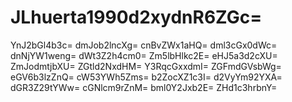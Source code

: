 # JLhuerta1990d2xydnR6ZGc=
YnJ2bGl4b3c=
dmJob2lncXg=
cnBvZWx1aHQ=
dml3cGx0dWc=
dnNjYW1weng=
dWt3Z2h4cm0=
Zm5lbHlkc2E=
eHJ5a3d2cXU=
ZmJodmtjbXU=
ZGtld2NxdHM=
Y3RqcGxxdmI=
ZGFmdGVsbWg=
eGV6b3lzZnQ=
cW53YWh5Zms=
b2ZocXZ1c3I=
d2VyYm92YXA=
dGR3Z29tYWw=
cGNlcm9rZnM=
bml0Y2Jxb2E=
ZHd1c3hrbnY=
